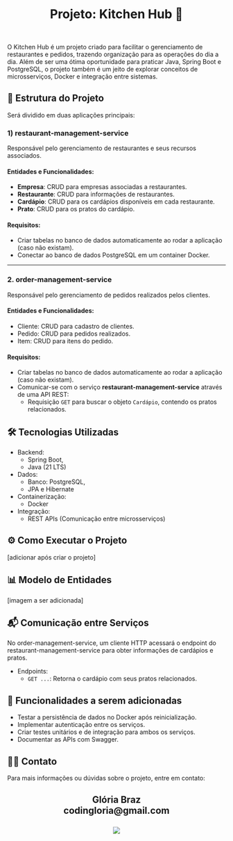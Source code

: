 <h1 align="center"> Projeto: Kitchen Hub 🍕 </h1>
<br>

O Kitchen Hub é um projeto criado para facilitar o gerenciamento de restaurantes e pedidos, trazendo organização para as operações do dia a dia. Além de ser uma ótima oportunidade para praticar Java, Spring Boot e PostgreSQL, o projeto também é um jeito de explorar conceitos de microsserviços, Docker e integração entre sistemas.

## 📂 Estrutura do Projeto

Será dividido em duas aplicações principais:

### 1) restaurant-management-service
Responsável pelo gerenciamento de restaurantes e seus recursos associados.

#### Entidades e Funcionalidades:
- **Empresa**: CRUD para empresas associadas a restaurantes.
- **Restaurante**: CRUD para informações de restaurantes.
- **Cardápio**: CRUD para os cardápios disponíveis em cada restaurante.
- **Prato**: CRUD para os pratos do cardápio.

#### Requisitos:
- Criar tabelas no banco de dados automaticamente ao rodar a aplicação (caso não existam).
- Conectar ao banco de dados PostgreSQL em um container Docker.

---

### 2. **order-management-service**
Responsável pelo gerenciamento de pedidos realizados pelos clientes.

#### Entidades e Funcionalidades:
- Cliente: CRUD para cadastro de clientes.
- Pedido: CRUD para pedidos realizados.
- Item: CRUD para itens do pedido.

#### Requisitos:
- Criar tabelas no banco de dados automaticamente ao rodar a aplicação (caso não existam).
- Comunicar-se com o serviço **restaurant-management-service** através de uma API REST:
  - Requisição `GET` para buscar o objeto `Cardápio`, contendo os pratos relacionados.

## 🛠️ Tecnologias Utilizadas
- Backend: 
  - Spring Boot,
  - Java (21 LTS)
- Dados:
  - Banco: PostgreSQL,
  - JPA e Hibernate
- Containerização:
  - Docker
- Integração:
  - REST APIs (Comunicação entre microsserviços)

## ⚙️ Como Executar o Projeto
[adicionar após criar o projeto]
  
## 📊 Modelo de Entidades
[imagem a ser adicionada]
 
## 📬 Comunicação entre Serviços
No order-management-service, um cliente HTTP acessará o endpoint do restaurant-management-service para obter informações de cardápios e pratos.

- Endpoints:
    - `GET ...`: Retorna o cardápio com seus pratos relacionados.

## 🚀 Funcionalidades a serem adicionadas
- Testar a persistência de dados no Docker após reinicialização.
- Implementar autenticação entre os serviços.
- Criar testes unitários e de integração para ambos os serviços.
- Documentar as APIs com Swagger.

## 🧑‍💻 Contato
Para mais informações ou dúvidas sobre o projeto, entre em contato:
<div align="center">
<h2> Glória Braz
<br> codingloria@gmail.com
<br><br>
<a href="https://www.linkedin.com/in/codingloria/" target="_blank"><img src="https://img.shields.io/badge/-LinkedIn-%230077B5?style=for-the-badge&logo=linkedin&logoColor=white" target="_blank"></a> 
</div>
